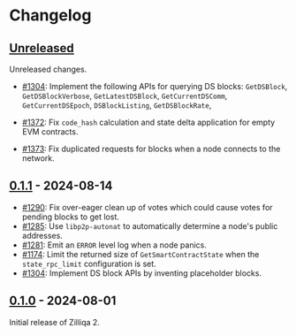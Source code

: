 # Changelog

## [Unreleased]

Unreleased changes.
- [#1304](https://github.com/Zilliqa/zq2/pull/1304): Implement the following APIs for querying DS blocks: `GetDSBlock`, `GetDSBlockVerbose`, `GetLatestDSBlock`, `GetCurrentDSComm`, `GetCurrentDSEpoch`, `DSBlockListing`, `GetDSBlockRate`,

- [#1372](https://github.com/Zilliqa/zq2/pull/1372): Fix `code_hash` calculation and state delta application for empty EVM contracts.

- [#1373](https://github.com/Zilliqa/zq2/pull/1373): Fix duplicated requests for blocks when a node connects to the network.

## [0.1.1] - 2024-08-14

- [#1290](https://github.com/Zilliqa/zq2/pull/1281): Fix over-eager clean up of votes which could cause votes for pending blocks to get lost.
- [#1285](https://github.com/Zilliqa/zq2/pull/1285): Use `libp2p-autonat` to automatically determine a node's public addresses.
- [#1281](https://github.com/Zilliqa/zq2/pull/1281): Emit an `ERROR` level log when a node panics.
- [#1174](https://github.com/Zilliqa/zq2/pull/1174): Limit the returned size of `GetSmartContractState` when the `state_rpc_limit` configuration is set.
- [#1304](https://github.com/Zilliqa/zq2/pull/1304): Implement DS block APIs by inventing placeholder blocks.

## [0.1.0] - 2024-08-01

Initial release of Zilliqa 2.

[unreleased]: https://github.com/zilliqa/zq2/compare/v0.1.1...HEAD
[0.1.1]: https://github.com/zilliqa/zq2/compare/v0.1.0...v0.1.1
[0.1.0]: https://github.com/zilliqa/zq2/releases/tag/v0.1.0
